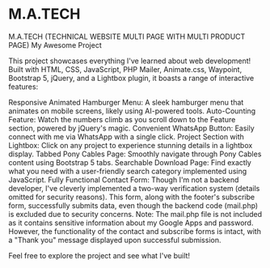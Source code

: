 # M.A.TECH
M.A.TECH (TECHNICAL WEBSITE MULTI PAGE WITH MULTI PRODUCT PAGE)
My Awesome Project

This project showcases everything I've learned about web development! Built with HTML, CSS, JavaScript, PHP Mailer, Animate.css, Waypoint, Bootstrap 5, jQuery, and a Lightbox plugin, it boasts a range of interactive features:

Responsive Animated Hamburger Menu: A sleek hamburger menu that animates on mobile screens, likely using AI-powered tools.
Auto-Counting Feature: Watch the numbers climb as you scroll down to the Feature section, powered by jQuery's magic.
Convenient WhatsApp Button: Easily connect with me via WhatsApp with a single click.
Project Section with Lightbox: Click on any project to experience stunning details in a lightbox display.
Tabbed Pony Cables Page: Smoothly navigate through Pony Cables content using Bootstrap 5 tabs.
Searchable Download Page: Find exactly what you need with a user-friendly search category implemented using JavaScript.
Fully Functional Contact Form: Though I'm not a backend developer, I've cleverly implemented a two-way verification system (details omitted for security reasons). This form, along with the footer's subscribe form, successfully submits data, even though the backend code (mail.php) is excluded due to security concerns.
Note: The mail.php file is not included as it contains sensitive information about my Google Apps and password. However, the functionality of the contact and subscribe forms is intact, with a "Thank you" message displayed upon successful submission.

Feel free to explore the project and see what I've built!

